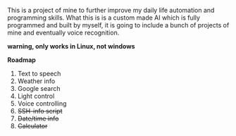 This is a project of mine to further improve my daily life automation and programming skills. What this is is a custom made AI which is fully programmed and built by myself, it is going to include a bunch of projects of mine and eventually voice recognition.

**warning, only works in Linux, not windows**

**Roadmap**
1. Text to speech
2. Weather info
3. Google search
4. Light control 
5. Voice controlling 
6. ~~SSH-info script~~
7. ~~Date/time info~~
8. ~~Calculator~~
